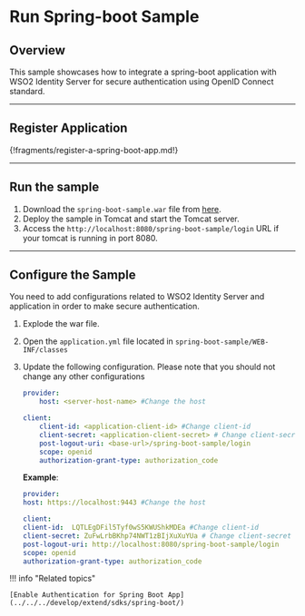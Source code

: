 # Run Spring-boot Sample

## Overview
This sample showcases how to integrate a spring-boot application with WSO2 Identity Server for secure authentication using OpenID Connect standard.

---

## Register Application

{!fragments/register-a-spring-boot-app.md!}      

---
                                                
## Run the sample
 
1.	Download the `spring-boot-sample.war` file from [here](https://wso2.org/jenkins/job/identity-extensions/job/identity-samples-spring-boot/lastSuccessfulBuild/artifact/target/spring-boot-sample.war).
2.	Deploy the sample in Tomcat and start the Tomcat server.
3.	Access the `http://localhost:8080/spring-boot-sample/login` URL if your tomcat is running in port 8080.

---

## Configure the Sample
  
You need to add configurations related to WSO2 Identity Server and application in order to make secure authentication.

1.	Explode the war file. 
2.	Open the `application.yml` file located in `spring-boot-sample/WEB-INF/classes` 
3.	Update the following configuration. Please note that you should not change any other configurations
  
	```yaml
	provider:
		host: <server-host-name> #Change the host
	
	client:
		client-id: <application-client-id> #Change client-id
		client-secret: <application-client-secret> # Change client-secret
		post-logout-uri: <base-url>/spring-boot-sample/login
		scope: openid
		authorization-grant-type: authorization_code
	
	```

	**Example**:

	```yaml
	provider:
	host: https://localhost:9443 #Change the host

	client:
	client-id: 	LQTLEgDFil5Tyf0wS5KWUShkMDEa #Change client-id
	client-secret: ZuFwLrbBKhp74NWT1zBIjXuXuYUa # Change client-secret
	post-logout-uri: http://localhost:8080/spring-boot-sample/login
	scope: openid
	authorization-grant-type: authorization_code
	
	```

!!! info "Related topics" 

	[Enable Authentication for Spring Boot App](../../../develop/extend/sdks/spring-boot/)